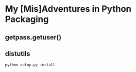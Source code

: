 


# My [Mis]Adventures in Python Packaging



## getpass.getuser()



## distutils
```bash
python setup.py install
```
<!--stackedit_data:
eyJoaXN0b3J5IjpbLTIwMDEzOTcwMDYsLTIxMTkxMTk2NTRdfQ
==
-->